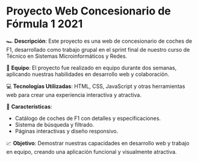 # **Proyecto Web Concesionario de Fórmula 1 2021**

🏎️ **Descripción**: Este proyecto es una web de concesionario de coches de F1, desarrollado como trabajo grupal en el sprint final de nuestro curso de Técnico en Sistemas Microinformáticos y Redes.

👥 **Equipo**: El proyecto fue realizado en equipo durante dos semanas, aplicando nuestras habilidades en desarrollo web y colaboración.

💻 **Tecnologías Utilizadas**: HTML, CSS, JavaScript y otras herramientas web para crear una experiencia interactiva y atractiva.

🔧 **Características**:
- Catálogo de coches de F1 con detalles y especificaciones.
- Sistema de búsqueda y filtrado.
- Páginas interactivas y diseño responsivo.

📈 **Objetivo**: Demostrar nuestras capacidades en desarrollo web y trabajo en equipo, creando una aplicación funcional y visualmente atractiva.
